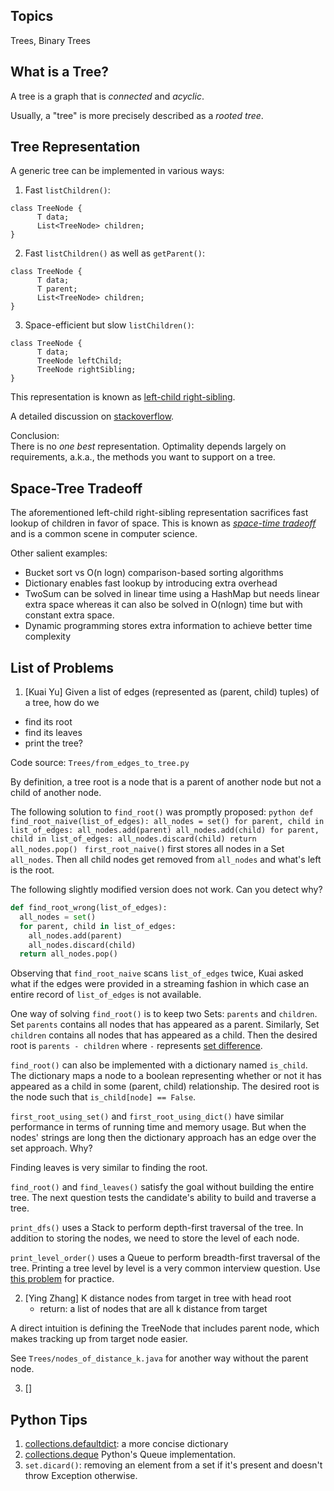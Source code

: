 Topics
---
Trees, Binary Trees

What is a Tree?
---
A tree is a graph that is *connected* and *acyclic*.

Usually, a "tree" is more precisely described as a _rooted tree_.

Tree Representation
---
  A generic tree can be implemented in various ways:

  1. Fast `listChildren()`:

  ```
  class TreeNode {
        T data;
        List<TreeNode> children;
  }
  ```
  2. Fast `listChildren()` as well as `getParent()`:

  ```
  class TreeNode {
        T data;
        T parent;
        List<TreeNode> children;
  }
  ```
  3. Space-efficient but slow `listChildren()`:

  ```
  class TreeNode {
        T data;
        TreeNode leftChild;
        TreeNode rightSibling;
  }
  ```

  This representation is known as [left-child right-sibling](https://en.wikipedia.org/wiki/Left-child_right-sibling_binary_tree).

  A detailed discussion on [stackoverflow](https://stackoverflow.com/questions/14015525/what-is-the-left-child-right-sibling-representation-of-a-tree-why-would-you-us/14015526#14015526).

Conclusion:  
There is no _one best_ representation. Optimality depends largely on requirements, a.k.a., the methods you want to support on a tree.

Space-Tree Tradeoff
---
The aforementioned left-child right-sibling representation sacrifices fast lookup of children in favor of space. This is known as [_space-time tradeoff_](https://en.wikipedia.org/wiki/Space%E2%80%93time_tradeoff) and is a common scene in computer science.

Other salient examples:
* Bucket sort vs O(n logn) comparison-based sorting algorithms
* Dictionary enables fast lookup by introducing extra overhead
* TwoSum can be solved in linear time using a HashMap but needs linear extra space whereas it can also be solved in O(nlogn) time but with constant extra space.
* Dynamic programming stores extra information to achieve better time complexity

List of Problems
----
1. [Kuai Yu] Given a list of edges (represented as (parent, child) tuples) of a tree, how do we
  * find its root
  * find its leaves
  * print the tree?

  Code source: `Trees/from_edges_to_tree.py`

  By definition, a tree root is a node that is a parent of another node but not a child of another node.

  The following solution to `find_root()` was promptly proposed:
    ```python
    def find_root_naive(list_of_edges):
      all_nodes = set()
      for parent, child in list_of_edges:
        all_nodes.add(parent)
        all_nodes.add(child)
      for parent, child in list_of_edges:
        all_nodes.discard(child)
      return all_nodes.pop()
    ```
  `first_root_naive()` first stores all nodes in a Set `all_nodes`. Then all child nodes get removed from `all_nodes` and what's left is the root.

  The following slightly modified version does not work. Can you detect why?
  ```python
  def find_root_wrong(list_of_edges):
    all_nodes = set()
    for parent, child in list_of_edges:
      all_nodes.add(parent)
      all_nodes.discard(child)
    return all_nodes.pop()
  ```

  Observing that `find_root_naive` scans `list_of_edges` twice, Kuai asked what if the edges were provided in a streaming fashion in which case an entire record of `list_of_edges` is not available.

  One way of solving `find_root()` is to keep two Sets: `parents` and `children`. Set `parents` contains all nodes that has appeared as a parent. Similarly, Set `children` contains all nodes that has appeared as a child. Then the desired root is `parents - children` where `-` represents [set difference](https://en.wikibooks.org/wiki/Python_Programming/Sets#Set_Difference).

  `find_root()` can also be implemented with a dictionary named `is_child`. The dictionary maps a node to a boolean representing whether or not it has appeared as a child in some (parent, child) relationship. The desired root is the node such that `is_child[node] == False`.

  `first_root_using_set()` and `first_root_using_dict()` have similar performance in terms of running time and memory usage. But when the nodes' strings are long then the dictionary approach has an edge over the set approach. Why?

  Finding leaves is very similar to finding the root.

  `find_root()` and `find_leaves()` satisfy the goal without building the entire tree. The next question tests the candidate's ability to build and traverse a tree.

  `print_dfs()` uses a Stack to perform depth-first traversal of the tree. In addition to storing the nodes, we need to store the level of each node.

  `print_level_order()` uses a Queue to perform breadth-first traversal of the tree. Printing a tree level by level is a very common interview question. Use [this problem](https://leetcode.com/problems/binary-tree-level-order-traversal/) for practice.

2. [Ying Zhang] K distance nodes from target in tree with head root
	* return: a list of nodes that are all k distance from target  

  A direct intuition is defining the TreeNode that includes parent node, which makes tracking up from target node easier.

  See `Trees/nodes_of_distance_k.java` for another way without the parent node.

3. [] 


Python Tips
---
1. [collections.defaultdict](https://docs.python.org/2/library/collections.html#collections.defaultdict): a more concise dictionary
2. [collections.deque](https://docs.python.org/2/library/collections.html#collections.deque) Python's Queue implementation.
3. `set.dicard()`: removing an element from a set if it's present and doesn't throw Exception otherwise.
